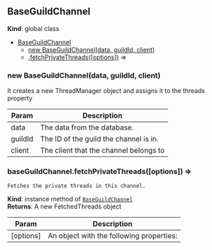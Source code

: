 <a name="BaseGuildChannel"></a>

## BaseGuildChannel
**Kind**: global class  

* [BaseGuildChannel](#BaseGuildChannel)
    * [new BaseGuildChannel(data, guildId, client)](#new_BaseGuildChannel_new)
    * [.fetchPrivateThreads([options])](#BaseGuildChannel+fetchPrivateThreads) ⇒

<a name="new_BaseGuildChannel_new"></a>

### new BaseGuildChannel(data, guildId, client)
It creates a new ThreadManager object and assigns it to the threads property


| Param | Description |
| --- | --- |
| data | The data from the database. |
| guildId | The ID of the guild the channel is in. |
| client | The client that the channel belongs to |

<a name="BaseGuildChannel+fetchPrivateThreads"></a>

### baseGuildChannel.fetchPrivateThreads([options]) ⇒
`Fetches the private threads in this channel.`

**Kind**: instance method of [<code>BaseGuildChannel</code>](#BaseGuildChannel)  
**Returns**: A new FetchedThreads object  

| Param | Description |
| --- | --- |
| [options] | An object with the following properties: |

